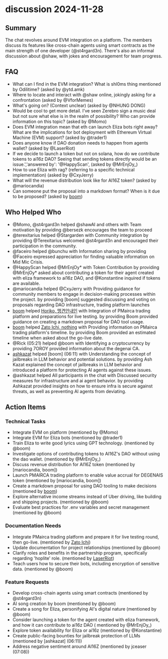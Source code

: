 # discussion 2024-11-28

## Summary

The chat revolves around EVM integration on a platform. The members discuss its features like cross-chain agents using smart contracts as the main strength of one developer (@st4rgard3n). There's also an informal discussion about @shaw, with jokes and encouragement for team progress.

## FAQ

- What can I find in the EVM integration? What is shl0ms thing mentioned by Odilitime? (asked by @ytd.amk)
- Where to locate and interact with @shaw online, jokingly asking for a confrontation (asked by @VforMemes)
- What's going on? (Context unclear) (asked by @NHUNG DONG)
- Would be cool to get more detail. I’ve seen Zerebro sign a music deal but not sure what else is in the realm of possibility? Who can provide information on this topic? (asked by @Momo)
- Does EVM integration mean that eth can launch Eliza bots right away? What are the implications for bot deployment with Ethereum Virtual Machine (EVM) support? (asked by @trader1)
- Does anyone know if DAO donation needs to happen from agents wallet? (asked by @LaserRiot)
- If we decide to launch a token but not on solana, how do we contribute tokens to ai16z DAO? Seeing that sending tokens
  directly would be an issue.','answered by': '@HappyScan', (asked by @MrEnjOy\_)
- How to use Eliza with rag? (referring to a specific technical implementation) (asked by @CxyJerry)
- What will the revenue distribution look like for AI16Z token? (asked by @mariocandia)
- Can someone put the proposal into a markdown format? When is it due to be proposed? (asked by [boom](05:07))

## Who Helped Who

- @Momo, @st4rgard3n helped @shawAI and others with Team motivation by providing @bersezk encourages the team to proceed
- @terexitarius helped @Stargarden with Community integration by providing @Terexitarius welcomed @st4rgard3n and encouraged their participation in the community.
- @faceiro helped @bunchu with Information sharing by providing @Faceiro expressed appreciation for finding valuable information on Mid Mic Crisis.
- @HappyScan helped @MrEnjOy* with Token Contribution by providing @MrEnjOy* asked about contributing a token for their
  agent created with eliza framework to ai16z DAO, and @Konstantine inquired if tokens are available.
- @mariocandia helped @CxyJerry with Providing guidance for community members to engage in decision-making processes within the project. by providing [boom] suggested discussing and voting on proposals regarding DAO infrastructure, trading platform launches
- [boom](05:14) helped [Horiko, 맹견안내인](05:07-05:12) with Integration of PMairca trading platform and preparations for live testing. by providing Boom provided guidance on creating a markdown proposal for DAO tool usage.
- [boom](05:14) helped [Zato Ichi, nothing](05:13) with Providing information on PMairca trading platform's timeline. by providing Boom provided an estimated timeline when asked about the go-live date.
- @Rick (05:21) helped @boom with Identifying a cryptocurrency by providing 7OROY provided information about the degenai CA.
- [ashkazat](06:11) helped [boom] (06:11) with Understanding the concept of jailbreaks in LLM behavior and potential solutions. by providing Ash Kazat explained the concept of jailbreaks in LLM behavior and introduced a platform for protecting AI agents against these issues.
- @ashkazat helped All participants in the chat with Discussed security measures for infrastructure and ai agent behavior. by providing Ashkazat provided insights on how to ensure infra is secure against threats, as well as preventing AI agents from deviating.

## Action Items

### Technical Tasks

- Integrate EVM on platform (mentioned by @Momo)
- Integrate EVM for Eliza bots (mentioned by @trader1)
- Train Eliza to write good lyrics using GPT technology. (mentioned by @boom)
- Investigate options of contributing tokens to AI16Z's DAO without using the dao wallet. (mentioned by @MrEnjOy\_)
- Discuss revenue distribution for AI16Z token (mentioned by [mariocandia, boom])
- Launch PMAIRCA trading platform to enable value accrual for DEGENAIS token (mentioned by [mariocandia, boom])
- Create a markdown proposal for using DAO tooling to make decisions (mentioned by [boom](05:07))
- Explore alternative income streams instead of Uber driving, like building and shipping projects. (mentioned by @boom)
- Evaluate best practices for .env variables and secret management (mentioned by @boom)

### Documentation Needs

- Integrate PMairca trading platform and prepare it for live testing round, then go-live. (mentioned by [Zato Ichi](5:13))
- Update documentation for project relationships (mentioned by @boom)
- Clarify roles and benefits in the partnership program, specifically regarding 'hoplite' role. (mentioned by [LaserRiot](06:11))
- Teach users how to secure their bots, including encryption of sensitive data. (mentioned by @boom)

### Feature Requests

- Develop cross-chain agents using smart contracts (mentioned by @st4rgard3n)
- AI song creation by boom (mentioned by @boom)
- Create a song for Eliza, personifying AI's digital nature (mentioned by @boom)
- Consider launching a token for the agent created with eliza framework, and how it can contribute to ai16z DAO (
  mentioned by @MrEnjOy\_)
- Explore token availability for Eliza or ai16z (mentioned by @Konstantine)
- Create public-facing bounties for jailbreak protection of LLMs (mentioned by [ashkazat] (06:11))
- Address negative sentiment around AI16Z (mentioned by jceaser (07:08))
